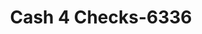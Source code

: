 ---
f_zip-code: 92376
f_state-code: CA
title: Cash 4 Checks-6336
f_phone: 909-874-5700
f_city-only: Rialto
f_address: 507 S Riverside Ave Rialto
f_location-unique-id: '6336'
slug: cash-4-checks-6336
updated-on: '2024-05-30T13:46:58.046Z'
created-on: '2024-05-30T13:36:59.803Z'
published-on: '2024-05-30T13:54:32.469Z'
f_city-state: cms/city/rialto-ca.md
f_company: cms/company/cash-4-checks.md
f_state: cms/state/california.md
layout: '[payday-loan].html'
tags: payday-loan
---